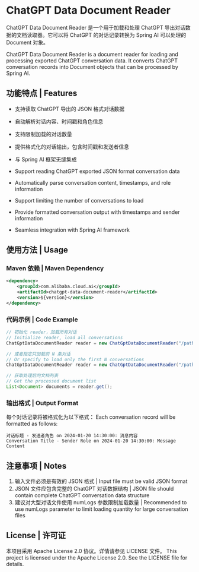 # ChatGPT Data Document Reader

ChatGPT Data Document Reader 是一个用于加载和处理 ChatGPT 导出对话数据的文档读取器。它可以将 ChatGPT 的对话记录转换为 Spring AI 可以处理的 Document 对象。

ChatGPT Data Document Reader is a document reader for loading and processing exported ChatGPT conversation data. It converts ChatGPT conversation records into Document objects that can be processed by Spring AI.

## 功能特点 | Features

- 支持读取 ChatGPT 导出的 JSON 格式对话数据
- 自动解析对话内容、时间戳和角色信息
- 支持限制加载的对话数量
- 提供格式化的对话输出，包含时间戳和发送者信息
- 与 Spring AI 框架无缝集成

- Support reading ChatGPT exported JSON format conversation data
- Automatically parse conversation content, timestamps, and role information
- Support limiting the number of conversations to load
- Provide formatted conversation output with timestamps and sender information
- Seamless integration with Spring AI framework

## 使用方法 | Usage

### Maven 依赖 | Maven Dependency

```xml
<dependency>
    <groupId>com.alibaba.cloud.ai</groupId>
    <artifactId>chatgpt-data-document-reader</artifactId>
    <version>${version}</version>
</dependency>
```

### 代码示例 | Code Example

```java
// 初始化 reader，加载所有对话
// Initialize reader, load all conversations
ChatGptDataDocumentReader reader = new ChatGptDataDocumentReader("/path/to/chatgpt/data.json");

// 或者指定只加载前 N 条对话
// Or specify to load only the first N conversations
ChatGptDataDocumentReader reader = new ChatGptDataDocumentReader("/path/to/chatgpt/data.json", 10);

// 获取处理后的文档列表
// Get the processed document list
List<Document> documents = reader.get();
```

### 输出格式 | Output Format

每个对话记录将被格式化为以下格式：
Each conversation record will be formatted as follows:

```
对话标题 - 发送者角色 on 2024-01-20 14:30:00: 消息内容
Conversation Title - Sender Role on 2024-01-20 14:30:00: Message Content
```

## 注意事项 | Notes

1. 输入文件必须是有效的 JSON 格式 | Input file must be valid JSON format
2. JSON 文件应包含完整的 ChatGPT 对话数据结构 | JSON file should contain complete ChatGPT conversation data structure
3. 建议对大型对话文件使用 numLogs 参数限制加载数量 | Recommended to use numLogs parameter to limit loading quantity for large conversation files

## License | 许可证

本项目采用 Apache License 2.0 协议。详情请参见 LICENSE 文件。
This project is licensed under the Apache License 2.0. See the LICENSE file for details. 
